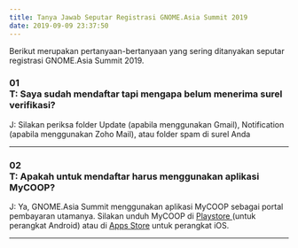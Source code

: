 ```yaml
---
title: Tanya Jawab Seputar Registrasi GNOME.Asia Summit 2019
date: 2019-09-09 23:37:50
---
```


Berikut merupakan pertanyaan-bertanyaan yang sering ditanyakan seputar registrasi GNOME.Asia Summit 2019.
<br>

### 01 <br> T: Saya sudah mendaftar tapi mengapa belum menerima surel verifikasi?
 
J: Silakan periksa folder Update (apabila menggunakan Gmail), Notification (apabila menggunakan Zoho Mail), atau folder spam di surel Anda
- - -
### 02 <br> T: Apakah untuk mendaftar harus menggunakan aplikasi MyCOOP?
 
J: Ya, GNOME.Asia Summit menggunakan aplikasi MyCOOP sebagai portal pembayaran utamanya. Silakan unduh MyCOOP di [Playstore ](https://play.google.com/store/apps/details?id=io.sakti.mycoop)(untuk perangkat Android) atau di [Apps Store](https://apps.apple.com/id/app/mycoop/id1446428383?l=id) untuk perangkat iOS.
- - -